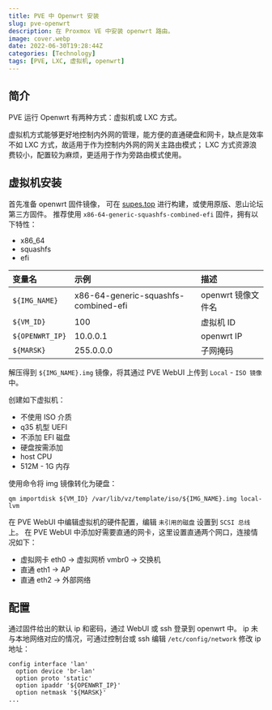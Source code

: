 ```yaml
---
title: PVE 中 Openwrt 安装
slug: pve-openwrt
description: 在 Proxmox VE 中安装 openwrt 路由。
image: cover.webp
date: 2022-06-30T19:28:44Z
categories: [Technology]
tags: [PVE, LXC, 虚拟机, openwrt]
---
```


## 简介

PVE 运行 Openwrt 有两种方式：虚拟机或 LXC 方式。

虚拟机方式能够更好地控制内外网的管理，能方便的直通硬盘和网卡，缺点是效率不如 LXC 方式，故适用于作为控制内外网的网关主路由模式；
LXC 方式资源浪费较小，配置较为麻烦，更适用于作为旁路由模式使用。

## 虚拟机安装

首先准备 openwrt 固件镜像，
可在 [supes.top](https://supes.top/) 进行构建，或使用原版、恩山论坛第三方固件。
推荐使用 `x86-64-generic-squashfs-combined-efi` 固件，拥有以下特性：

- x86_64
- squashfs
- efi

| 变量名          | 示例                                 | 描述               |
| :-------------- | :----------------------------------- | :----------------- |
| `${IMG_NAME}`   | x86-64-generic-squashfs-combined-efi | openwrt 镜像文件名 |
| `${VM_ID}`      | 100                                  | 虚拟机 ID          |
| `${OPENWRT_IP}` | 10.0.0.1                             | openwrt IP         |
| `${MARSK}`      | 255.0.0.0                            | 子网掩码           |

解压得到 `${IMG_NAME}.img` 镜像，将其通过 PVE WebUI 上传到 `Local` - `ISO 镜像` 中。

创建如下虚拟机：

- 不使用 ISO 介质
- q35 机型 UEFI
- 不添加 EFI 磁盘
- 硬盘按需添加
- host CPU
- 512M - 1G 内存

使用命令将 img 镜像转化为硬盘：

```shell
qm importdisk ${VM_ID} /var/lib/vz/template/iso/${IMG_NAME}.img local-lvm
```

在 PVE WebUI 中编辑虚拟机的硬件配置，编辑 `未引用的磁盘` 设置到 `SCSI 总线` 上。
在 PVE WebUI 中添加好需要直通的网卡，这里设置直通两个网口，连接情况如下：

- 虚拟网卡 eth0 -> 虚拟网桥 vmbr0 -> 交换机
- 直通 eth1 -> AP
- 直通 eth2 -> 外部网络

## 配置

通过固件给出的默认 ip 和密码，通过 WebUI 或 ssh 登录到 openwrt 中。
ip 未与本地网络对应的情况，可通过控制台或 ssh 编辑 `/etc/config/network` 修改 ip 地址：

```text
config interface 'lan'
  option device 'br-lan'
  option proto 'static'
  option ipaddr '${OPENWRT_IP}'
  option netmask '${MARSK}'
...
```
